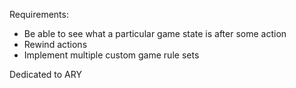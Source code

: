 Requirements: 
- Be able to see what a particular game state is after some action
- Rewind actions
- Implement multiple custom game rule sets



Dedicated to ARY